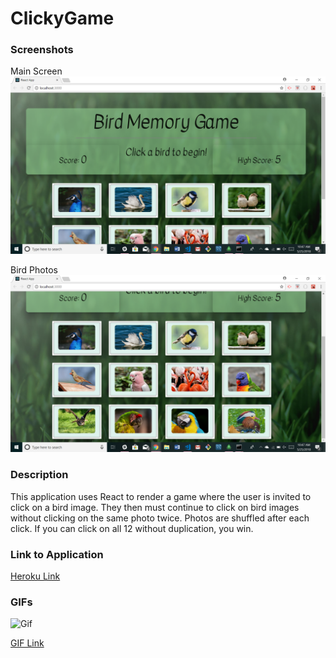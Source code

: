 # ClickyGame



### Screenshots

Main Screen
![In Action](public/screenshots/screenshot1.png "In Action")

Bird Photos
![In Action](public/screenshots/screenshot2.png "In Action")


  
### Description

This application uses React to render a game where the user is invited to click on a bird image. They then must continue to click on bird images without clicking on the same photo twice. Photos are shuffled after each click. If you can click on all 12 without duplication, you win.


### Link to Application

[Heroku Link](https://birdclicky.herokuapp.com/)

### GIFs

![Gif](https://thumbs.gfycat.com/ComfortableAccomplishedAlligator-size_restricted.gif)

[GIF Link](https://gfycat.com/gifs/detail/ComfortableAccomplishedAlligator)

